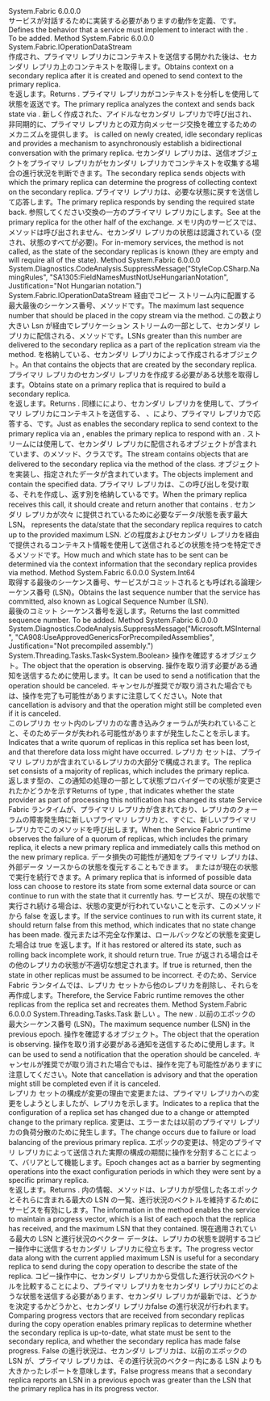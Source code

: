 <Type Name="IStateProvider" FullName="System.Fabric.IStateProvider">
  <TypeSignature Language="C#" Value="public interface IStateProvider" />
  <TypeSignature Language="ILAsm" Value=".class public interface auto ansi abstract IStateProvider" />
  <TypeSignature Language="DocId" Value="T:System.Fabric.IStateProvider" />
  <TypeSignature Language="VB.NET" Value="Public Interface IStateProvider" />
  <TypeSignature Language="F#" Value="type IStateProvider = interface" />
  <AssemblyInfo>
    <AssemblyName>System.Fabric</AssemblyName>
    <AssemblyVersion>6.0.0.0</AssemblyVersion>
  </AssemblyInfo>
  <Interfaces />
  <Docs>
    <summary>
      <para><span data-ttu-id="d4e78-101">サービスが対話するために実装する必要がありますの動作を定義、<see cref="T:System.Fabric.FabricReplicator" />です。</span><span class="sxs-lookup"><span data-stu-id="d4e78-101">Defines the behavior that a service must implement to interact with the <see cref="T:System.Fabric.FabricReplicator" />.</span></span></para>
    </summary>
    <remarks>To be added.</remarks>
  </Docs>
  <Members>
    <Member MemberName="GetCopyContext">
      <MemberSignature Language="C#" Value="public System.Fabric.IOperationDataStream GetCopyContext ();" />
      <MemberSignature Language="ILAsm" Value=".method public hidebysig newslot virtual instance class System.Fabric.IOperationDataStream GetCopyContext() cil managed" />
      <MemberSignature Language="DocId" Value="M:System.Fabric.IStateProvider.GetCopyContext" />
      <MemberSignature Language="VB.NET" Value="Public Function GetCopyContext () As IOperationDataStream" />
      <MemberSignature Language="F#" Value="abstract member GetCopyContext : unit -&gt; System.Fabric.IOperationDataStream" Usage="iStateProvider.GetCopyContext " />
      <MemberType>Method</MemberType>
      <AssemblyInfo>
        <AssemblyName>System.Fabric</AssemblyName>
        <AssemblyVersion>6.0.0.0</AssemblyVersion>
      </AssemblyInfo>
      <ReturnValue>
        <ReturnType>System.Fabric.IOperationDataStream</ReturnType>
      </ReturnValue>
      <Parameters />
      <Docs>
        <summary>
          <para><span data-ttu-id="d4e78-102">作成され、プライマリ レプリカにコンテキストを送信する開かれた後は、セカンダリ レプリカ上のコンテキストを取得します。</span><span class="sxs-lookup"><span data-stu-id="d4e78-102">Obtains context on a secondary replica after it is created and opened to send context to the primary replica.</span></span></para>
        </summary>
        <returns>
          <para><span data-ttu-id="d4e78-103"><see cref="T:System.Fabric.IOperationDataStream" /> を返します。</span><span class="sxs-lookup"><span data-stu-id="d4e78-103">Returns <see cref="T:System.Fabric.IOperationDataStream" />.</span></span></para>
        </returns>
        <remarks>
          <para><span data-ttu-id="d4e78-104">プライマリ レプリカがコンテキストを分析しを使用して状態を返送<see cref="M:System.Fabric.IStateProvider.GetCopyState(System.Int64,System.Fabric.IOperationDataStream)" />です。</span><span class="sxs-lookup"><span data-stu-id="d4e78-104">The primary replica analyzes the context and sends back state via <see cref="M:System.Fabric.IStateProvider.GetCopyState(System.Int64,System.Fabric.IOperationDataStream)" />.</span></span></para>
          <para>
            <span data-ttu-id="d4e78-105"><see cref="M:System.Fabric.IStateProvider.GetCopyContext" />新しく作成された、アイドルなセカンダリ レプリカで呼び出され、非同期的に、プライマリ レプリカとの双方向メッセージ交換を確立するためのメカニズムを提供します。</span><span class="sxs-lookup"><span data-stu-id="d4e78-105"><see cref="M:System.Fabric.IStateProvider.GetCopyContext" /> is called on newly created, idle secondary replicas and provides a mechanism to asynchronously establish a bidirectional conversation with the primary replica.</span></span> <span data-ttu-id="d4e78-106">セカンダリ レプリカは、送信<see cref="T:System.Fabric.OperationData" />オブジェクトをプライマリ レプリカがセカンダリ レプリカでコンテキストを収集する場合の進行状況を判断できます。</span><span class="sxs-lookup"><span data-stu-id="d4e78-106">The secondary replica sends <see cref="T:System.Fabric.OperationData" /> objects with which the primary replica can determine the progress of collecting context on the secondary replica.</span></span> <span data-ttu-id="d4e78-107">プライマリ レプリカは、必要な状態に戻すを送信して応答します。</span><span class="sxs-lookup"><span data-stu-id="d4e78-107">The primary replica responds by sending the required state back.</span></span>
                <span data-ttu-id="d4e78-108">参照してください<see cref="M:System.Fabric.IStateProvider.GetCopyState(System.Int64,System.Fabric.IOperationDataStream)" />交換の一方のプライマリ レプリカにします。</span><span class="sxs-lookup"><span data-stu-id="d4e78-108">See <see cref="M:System.Fabric.IStateProvider.GetCopyState(System.Int64,System.Fabric.IOperationDataStream)" /> at the primary replica for the other half of the exchange.</span></span> </para>
          <para><span data-ttu-id="d4e78-109">メモリ内のサービスでは、<see cref="M:System.Fabric.IStateProvider.GetCopyContext" />メソッドは呼び出されません、セカンダリ レプリカの状態は認識されている (空され、状態のすべてが必要)。</span><span class="sxs-lookup"><span data-stu-id="d4e78-109">For in-memory services, the <see cref="M:System.Fabric.IStateProvider.GetCopyContext" /> method is not called, as the state of the secondary replicas is known (they are empty and will require all of the state).</span></span></para>
        </remarks>
      </Docs>
    </Member>
    <Member MemberName="GetCopyState">
      <MemberSignature Language="C#" Value="public System.Fabric.IOperationDataStream GetCopyState (long upToSequenceNumber, System.Fabric.IOperationDataStream copyContext);" />
      <MemberSignature Language="ILAsm" Value=".method public hidebysig newslot virtual instance class System.Fabric.IOperationDataStream GetCopyState(int64 upToSequenceNumber, class System.Fabric.IOperationDataStream copyContext) cil managed" />
      <MemberSignature Language="DocId" Value="M:System.Fabric.IStateProvider.GetCopyState(System.Int64,System.Fabric.IOperationDataStream)" />
      <MemberSignature Language="VB.NET" Value="Public Function GetCopyState (upToSequenceNumber As Long, copyContext As IOperationDataStream) As IOperationDataStream" />
      <MemberSignature Language="F#" Value="abstract member GetCopyState : int64 * System.Fabric.IOperationDataStream -&gt; System.Fabric.IOperationDataStream" Usage="iStateProvider.GetCopyState (upToSequenceNumber, copyContext)" />
      <MemberType>Method</MemberType>
      <AssemblyInfo>
        <AssemblyName>System.Fabric</AssemblyName>
        <AssemblyVersion>6.0.0.0</AssemblyVersion>
      </AssemblyInfo>
      <Attributes>
        <Attribute>
          <AttributeName>System.Diagnostics.CodeAnalysis.SuppressMessage("StyleCop.CSharp.NamingRules", "SA1305:FieldNamesMustNotUseHungarianNotation", Justification="Not Hungarian notation.")</AttributeName>
        </Attribute>
      </Attributes>
      <ReturnValue>
        <ReturnType>System.Fabric.IOperationDataStream</ReturnType>
      </ReturnValue>
      <Parameters>
        <Parameter Name="upToSequenceNumber" Type="System.Int64" />
        <Parameter Name="copyContext" Type="System.Fabric.IOperationDataStream" />
      </Parameters>
      <Docs>
        <param name="upToSequenceNumber">
          <para><span data-ttu-id="d4e78-110">経由でコピー ストリーム内に配置する最大最後のシーケンス番号、<see cref="M:System.Fabric.IStateReplicator.GetCopyStream" />メソッドです。</span><span class="sxs-lookup"><span data-stu-id="d4e78-110">The maximum last sequence number that should be placed in the copy stream via the <see cref="M:System.Fabric.IStateReplicator.GetCopyStream" /> method.</span></span>
            <span data-ttu-id="d4e78-111">この数より大きい Lsn が経由でレプリケーション ストリームの一部として、セカンダリ レプリカに配信される、<see cref="M:System.Fabric.IStateReplicator.GetReplicationStream" />メソッドです。</span><span class="sxs-lookup"><span data-stu-id="d4e78-111">LSNs greater than this number are delivered to the secondary replica as a part of the replication stream via the <see cref="M:System.Fabric.IStateReplicator.GetReplicationStream" /> method.</span></span></para>
        </param>
        <param name="copyContext">
          <para><span data-ttu-id="d4e78-112"><see cref="T:System.Fabric.IOperationDataStream" />を格納している、<see cref="T:System.Fabric.OperationData" />セカンダリ レプリカによって作成されるオブジェクト。</span><span class="sxs-lookup"><span data-stu-id="d4e78-112">An <see cref="T:System.Fabric.IOperationDataStream" /> that contains the <see cref="T:System.Fabric.OperationData" /> objects that are created by the secondary replica.</span></span> </para>
        </param>
        <summary>
          <para><span data-ttu-id="d4e78-113">プライマリ レプリカのセカンダリ レプリカを作成する必要がある状態を取得します。</span><span class="sxs-lookup"><span data-stu-id="d4e78-113">Obtains state on a primary replica that is required to build a secondary replica.</span></span></para>
        </summary>
        <returns>
          <para><span data-ttu-id="d4e78-114"><see cref="T:System.Fabric.IOperationDataStream" /> を返します。</span><span class="sxs-lookup"><span data-stu-id="d4e78-114">Returns <see cref="T:System.Fabric.IOperationDataStream" />.</span></span></para>
        </returns>
        <remarks>
          <para><span data-ttu-id="d4e78-115">同様に<see cref="M:System.Fabric.IStateProvider.GetCopyContext" />により、セカンダリ レプリカを使用して、プライマリ レプリカにコンテキストを送信する、 <see cref="T:System.Fabric.IOperationDataStream" />、<see cref="M:System.Fabric.IStateProvider.GetCopyState(System.Int64,System.Fabric.IOperationDataStream)" />により、プライマリ レプリカで応答する、<see cref="T:System.Fabric.IOperationDataStream" />です。</span><span class="sxs-lookup"><span data-stu-id="d4e78-115">Just as <see cref="M:System.Fabric.IStateProvider.GetCopyContext" /> enables the secondary replica to send context to the primary replica via an <see cref="T:System.Fabric.IOperationDataStream" />, <see cref="M:System.Fabric.IStateProvider.GetCopyState(System.Int64,System.Fabric.IOperationDataStream)" /> enables the primary replica to respond with an <see cref="T:System.Fabric.IOperationDataStream" />.</span></span> <span data-ttu-id="d4e78-116">ストリームには使用して、セカンダリ レプリカに配信されるオブジェクトが含まれています、<see cref="M:System.Fabric.IStateReplicator.GetCopyStream" />のメソッド、<see cref="T:System.Fabric.FabricReplicator" />クラスです。</span><span class="sxs-lookup"><span data-stu-id="d4e78-116">The stream contains objects that are delivered to the secondary replica via the <see cref="M:System.Fabric.IStateReplicator.GetCopyStream" /> method of the <see cref="T:System.Fabric.FabricReplicator" /> class.</span></span> <span data-ttu-id="d4e78-117">オブジェクトを実装<see cref="T:System.Fabric.IOperation" />し、指定されたデータが含まれています。</span><span class="sxs-lookup"><span data-stu-id="d4e78-117">The objects implement <see cref="T:System.Fabric.IOperation" /> and contain the specified data.</span></span> </para>
          <para> <span data-ttu-id="d4e78-118">プライマリ レプリカは、この呼び出しを受け取る、それを作成し、返す別<see cref="T:System.Fabric.IOperationDataStream" />を格納している<see cref="T:System.Fabric.OperationData" />です。</span><span class="sxs-lookup"><span data-stu-id="d4e78-118">When the primary replica receives this call, it should create and return another <see cref="T:System.Fabric.IOperationDataStream" /> that contains <see cref="T:System.Fabric.OperationData" />.</span></span> <span data-ttu-id="d4e78-119"><see cref="T:System.Fabric.OperationData" />セカンダリ レプリカが次々 に提供されているために必要なデータ/状態を表す<paramref name="upToSequenceNumber" />最大 LSN。</span><span class="sxs-lookup"><span data-stu-id="d4e78-119"><see cref="T:System.Fabric.OperationData" /> represents the data/state that the secondary replica requires to catch up to the provided <paramref name="upToSequenceNumber" /> maximum LSN.</span></span> <span data-ttu-id="d4e78-120">どの程度およびセカンダリ レプリカを経由で提供されるコンテキスト情報を使用して送信されるどの状態を持つを特定できる<see cref="M:System.Fabric.IStateProvider.GetCopyContext" />メソッドです。</span><span class="sxs-lookup"><span data-stu-id="d4e78-120">How much and which state has to be sent can be determined via the context information that the secondary replica provides via <see cref="M:System.Fabric.IStateProvider.GetCopyContext" /> method.</span></span></para>
        </remarks>
      </Docs>
    </Member>
    <Member MemberName="GetLastCommittedSequenceNumber">
      <MemberSignature Language="C#" Value="public long GetLastCommittedSequenceNumber ();" />
      <MemberSignature Language="ILAsm" Value=".method public hidebysig newslot virtual instance int64 GetLastCommittedSequenceNumber() cil managed" />
      <MemberSignature Language="DocId" Value="M:System.Fabric.IStateProvider.GetLastCommittedSequenceNumber" />
      <MemberSignature Language="VB.NET" Value="Public Function GetLastCommittedSequenceNumber () As Long" />
      <MemberSignature Language="F#" Value="abstract member GetLastCommittedSequenceNumber : unit -&gt; int64" Usage="iStateProvider.GetLastCommittedSequenceNumber " />
      <MemberType>Method</MemberType>
      <AssemblyInfo>
        <AssemblyName>System.Fabric</AssemblyName>
        <AssemblyVersion>6.0.0.0</AssemblyVersion>
      </AssemblyInfo>
      <ReturnValue>
        <ReturnType>System.Int64</ReturnType>
      </ReturnValue>
      <Parameters />
      <Docs>
        <summary>
          <para><span data-ttu-id="d4e78-121">取得する最後のシーケンス番号、サービスがコミットされるとも呼ばれる論理シーケンス番号 (LSN)。</span><span class="sxs-lookup"><span data-stu-id="d4e78-121">Obtains the last sequence number that the service has committed, also known as Logical Sequence Number (LSN).</span></span> </para>
        </summary>
        <returns>
          <para><span data-ttu-id="d4e78-122">最後のコミット シーケンス番号を返します。</span><span class="sxs-lookup"><span data-stu-id="d4e78-122">Returns the last committed sequence number.</span></span></para>
        </returns>
        <remarks>To be added.</remarks>
      </Docs>
    </Member>
    <Member MemberName="OnDataLossAsync">
      <MemberSignature Language="C#" Value="public System.Threading.Tasks.Task&lt;bool&gt; OnDataLossAsync (System.Threading.CancellationToken cancellationToken);" />
      <MemberSignature Language="ILAsm" Value=".method public hidebysig newslot virtual instance class System.Threading.Tasks.Task`1&lt;bool&gt; OnDataLossAsync(valuetype System.Threading.CancellationToken cancellationToken) cil managed" />
      <MemberSignature Language="DocId" Value="M:System.Fabric.IStateProvider.OnDataLossAsync(System.Threading.CancellationToken)" />
      <MemberSignature Language="F#" Value="abstract member OnDataLossAsync : System.Threading.CancellationToken -&gt; System.Threading.Tasks.Task&lt;bool&gt;" Usage="iStateProvider.OnDataLossAsync cancellationToken" />
      <MemberType>Method</MemberType>
      <AssemblyInfo>
        <AssemblyName>System.Fabric</AssemblyName>
        <AssemblyVersion>6.0.0.0</AssemblyVersion>
      </AssemblyInfo>
      <Attributes>
        <Attribute>
          <AttributeName>System.Diagnostics.CodeAnalysis.SuppressMessage("Microsoft.MSInternal", "CA908:UseApprovedGenericsForPrecompiledAssemblies", Justification="Not precompiled assembly.")</AttributeName>
        </Attribute>
      </Attributes>
      <ReturnValue>
        <ReturnType>System.Threading.Tasks.Task&lt;System.Boolean&gt;</ReturnType>
      </ReturnValue>
      <Parameters>
        <Parameter Name="cancellationToken" Type="System.Threading.CancellationToken" />
      </Parameters>
      <Docs>
        <param name="cancellationToken">
          <para><span data-ttu-id="d4e78-123"><see cref="T:System.Threading.CancellationToken" />操作を確認するオブジェクト。</span><span class="sxs-lookup"><span data-stu-id="d4e78-123">The <see cref="T:System.Threading.CancellationToken" /> object that the operation is observing.</span></span> <span data-ttu-id="d4e78-124">操作を取り消す必要がある通知を送信するために使用します。</span><span class="sxs-lookup"><span data-stu-id="d4e78-124">It can be used to send a notification that the operation should be canceled.</span></span> <span data-ttu-id="d4e78-125">キャンセルが推奨でが取り消された場合でもは、操作を完了も可能性がありますに注意してください。</span><span class="sxs-lookup"><span data-stu-id="d4e78-125">Note that cancellation is advisory and that the operation might still be completed even if it is canceled.</span></span></para>
        </param>
        <summary>
          <para><span data-ttu-id="d4e78-126">このレプリカ セット内のレプリカのな書き込みクォーラムが失われていることと、そのためデータが失われる可能性がありますが発生したことを示します。</span><span class="sxs-lookup"><span data-stu-id="d4e78-126">Indicates that a write quorum of replicas in this replica set has been lost, and that therefore data loss might have occurred.</span></span> <span data-ttu-id="d4e78-127">レプリカ セットは、プライマリ レプリカが含まれているレプリカの大部分で構成されます。</span><span class="sxs-lookup"><span data-stu-id="d4e78-127">The replica set consists of a majority of replicas, which includes the primary replica.</span></span> </para>
        </summary>
        <returns>
          <para><span data-ttu-id="d4e78-128">返します<see cref="T:System.Threading.Tasks.Task`1" />型の<see cref="T:System.Boolean" />、この通知の処理の一部として状態プロバイダーでの状態が変更されたかどうかを示す</span><span class="sxs-lookup"><span data-stu-id="d4e78-128">Returns <see cref="T:System.Threading.Tasks.Task`1" /> of type <see cref="T:System.Boolean" />, that indicates whether the state provider as part of processing this notification has changed its state</span></span></para>
        </returns>
        <remarks>
          <para><span data-ttu-id="d4e78-129">Service Fabric ランタイムが、プライマリ レプリカが含まれており、レプリカのクォーラムの障害発生時に新しいプライマリ レプリカと、すぐに、新しいプライマリ レプリカでこのメソッドを呼び出します。</span><span class="sxs-lookup"><span data-stu-id="d4e78-129">When the Service Fabric runtime observes the failure of a quorum of replicas, which includes the primary replica, it elects a new primary replica and immediately calls this method on the new primary replica.</span></span> <span data-ttu-id="d4e78-130">データ損失の可能性が通知をプライマリ レプリカは、外部データ ソースからの状態を復元することもできます。 またはが現在の状態で実行を続行できます。</span><span class="sxs-lookup"><span data-stu-id="d4e78-130">A primary replica that is informed of possible data loss can choose to restore its state from some external data source or can continue to run with the state that it currently has.</span></span> <span data-ttu-id="d4e78-131">サービスが、現在の状態で実行され続ける場合は、状態の変更が行われていないことを示す、このメソッドから false を返します。</span><span class="sxs-lookup"><span data-stu-id="d4e78-131">If the service continues to run with its current state, it should return false from this method, which indicates that no state change has been made.</span></span> <span data-ttu-id="d4e78-132">復元または不完全な作業は、ロールバックなどの状態を変更した場合は true を返します。</span><span class="sxs-lookup"><span data-stu-id="d4e78-132">If it has restored or altered its state, such as rolling back incomplete work, it should return true.</span></span> <span data-ttu-id="d4e78-133">True が返される場合はその他のレプリカの状態が不適切な想定されます。</span><span class="sxs-lookup"><span data-stu-id="d4e78-133">If true is returned, then the state in other replicas must be assumed to be incorrect.</span></span>
            <span data-ttu-id="d4e78-134">そのため、Service Fabric ランタイムでは、レプリカ セットから他のレプリカを削除し、それらを再作成します。</span><span class="sxs-lookup"><span data-stu-id="d4e78-134">Therefore, the Service Fabric runtime removes the other replicas from the replica set and recreates them.</span></span></para>
        </remarks>
      </Docs>
    </Member>
    <Member MemberName="UpdateEpochAsync">
      <MemberSignature Language="C#" Value="public System.Threading.Tasks.Task UpdateEpochAsync (System.Fabric.Epoch epoch, long previousEpochLastSequenceNumber, System.Threading.CancellationToken cancellationToken);" />
      <MemberSignature Language="ILAsm" Value=".method public hidebysig newslot virtual instance class System.Threading.Tasks.Task UpdateEpochAsync(valuetype System.Fabric.Epoch epoch, int64 previousEpochLastSequenceNumber, valuetype System.Threading.CancellationToken cancellationToken) cil managed" />
      <MemberSignature Language="DocId" Value="M:System.Fabric.IStateProvider.UpdateEpochAsync(System.Fabric.Epoch,System.Int64,System.Threading.CancellationToken)" />
      <MemberSignature Language="F#" Value="abstract member UpdateEpochAsync : System.Fabric.Epoch * int64 * System.Threading.CancellationToken -&gt; System.Threading.Tasks.Task" Usage="iStateProvider.UpdateEpochAsync (epoch, previousEpochLastSequenceNumber, cancellationToken)" />
      <MemberType>Method</MemberType>
      <AssemblyInfo>
        <AssemblyName>System.Fabric</AssemblyName>
        <AssemblyVersion>6.0.0.0</AssemblyVersion>
      </AssemblyInfo>
      <ReturnValue>
        <ReturnType>System.Threading.Tasks.Task</ReturnType>
      </ReturnValue>
      <Parameters>
        <Parameter Name="epoch" Type="System.Fabric.Epoch" />
        <Parameter Name="previousEpochLastSequenceNumber" Type="System.Int64" />
        <Parameter Name="cancellationToken" Type="System.Threading.CancellationToken" />
      </Parameters>
      <Docs>
        <param name="epoch">
          <para><span data-ttu-id="d4e78-135">新しい <see cref="T:System.Fabric.Epoch" />。</span><span class="sxs-lookup"><span data-stu-id="d4e78-135">The new <see cref="T:System.Fabric.Epoch" />.</span></span></para>
        </param>
        <param name="previousEpochLastSequenceNumber">
          <para> <span data-ttu-id="d4e78-136">以前のエポックの最大シーケンス番号 (LSN)。</span><span class="sxs-lookup"><span data-stu-id="d4e78-136">The maximum sequence number (LSN) in the previous epoch.</span></span></para>
        </param>
        <param name="cancellationToken">
          <para><span data-ttu-id="d4e78-137"><see cref="T:System.Threading.CancellationToken" />操作を確認するオブジェクト。</span><span class="sxs-lookup"><span data-stu-id="d4e78-137">The <see cref="T:System.Threading.CancellationToken" /> object that the operation is observing.</span></span> <span data-ttu-id="d4e78-138">操作を取り消す必要がある通知を送信するために使用します。</span><span class="sxs-lookup"><span data-stu-id="d4e78-138">It can be used to send a notification that the operation should be canceled.</span></span> <span data-ttu-id="d4e78-139">キャンセルが推奨でが取り消された場合でもは、操作を完了も可能性がありますに注意してください。</span><span class="sxs-lookup"><span data-stu-id="d4e78-139">Note that cancellation is advisory and that the operation might still be completed even if it is canceled.</span></span></para>
        </param>
        <summary>
          <para><span data-ttu-id="d4e78-140">レプリカ セットの構成が変更の理由で変更または、プライマリ レプリカへの変更をしようとしましたが、レプリカを示します。</span><span class="sxs-lookup"><span data-stu-id="d4e78-140">Indicates to a replica that the configuration of a replica set has changed due to a change or attempted change to the primary replica.</span></span> <span data-ttu-id="d4e78-141">変更は、エラーまたは以前のプライマリ レプリカの負荷分散のために発生します。</span><span class="sxs-lookup"><span data-stu-id="d4e78-141">The change occurs due to failure or load balancing of the previous primary replica.</span></span> <span data-ttu-id="d4e78-142">エポックの変更は、特定のプライマリ レプリカによって送信された実際の構成の期間に操作を分割することによって、バリアとして機能します。</span><span class="sxs-lookup"><span data-stu-id="d4e78-142">Epoch changes act as a barrier by segmenting operations into the exact configuration periods in which they were sent by a specific primary replica.</span></span></para>
        </summary>
        <returns>
          <para><span data-ttu-id="d4e78-143"><see cref="T:System.Threading.Tasks.Task" /> を返します。</span><span class="sxs-lookup"><span data-stu-id="d4e78-143">Returns <see cref="T:System.Threading.Tasks.Task" />.</span></span></para>
        </returns>
        <remarks>
          <para><span data-ttu-id="d4e78-144">内の情報、<see cref="M:System.Fabric.IStateProvider.UpdateEpochAsync(System.Fabric.Epoch,System.Int64,System.Threading.CancellationToken)" />メソッドは、レプリカが受信した各エポックとそれらに含まれる最大の LSN の一覧、進行状況のベクトルを維持するためにサービスを有効にします。</span><span class="sxs-lookup"><span data-stu-id="d4e78-144">The information in the <see cref="M:System.Fabric.IStateProvider.UpdateEpochAsync(System.Fabric.Epoch,System.Int64,System.Threading.CancellationToken)" /> method enables the service to maintain a progress vector, which is a list of each epoch that the replica has received, and the maximum LSN that they contained.</span></span> </para>
          <para>
                <span data-ttu-id="d4e78-145">現在適用されている最大の LSN と進行状況のベクター データは、レプリカの状態を説明するコピー操作中に送信するセカンダリ レプリカに役立ちます。</span><span class="sxs-lookup"><span data-stu-id="d4e78-145">The progress vector data along with the current applied maximum LSN is useful for a secondary replica to send during the copy operation to describe the state of the replica.</span></span></para>
          <para>
                <span data-ttu-id="d4e78-146">コピー操作中に、セカンダリ レプリカから受信した進行状況のベクトルを比較することにより、プライマリ レプリカをセカンダリ レプリカにどのような状態を送信する必要があります、セカンダリ レプリカが最新では、どうかを決定するかどうかと、セカンダリ レプリカfalse の進行状況が行われます。</span><span class="sxs-lookup"><span data-stu-id="d4e78-146">Comparing progress vectors that are received from secondary replicas during the copy operation enables primary replicas to determine whether the secondary replica is up-to-date, what state must be sent to the secondary replica, and whether the secondary replica has made false progress.</span></span> </para>
          <para><span data-ttu-id="d4e78-147">False の進行状況は、セカンダリ レプリカは、以前のエポックの LSN が、プライマリ レプリカは、その進行状況のベクター内にある LSN よりも大きかったレポートを意味します。</span><span class="sxs-lookup"><span data-stu-id="d4e78-147">False progress means that a secondary replica reports an LSN in a previous epoch was greater than the LSN that the primary replica has in its progress vector.</span></span> </para>
        </remarks>
      </Docs>
    </Member>
  </Members>
</Type>